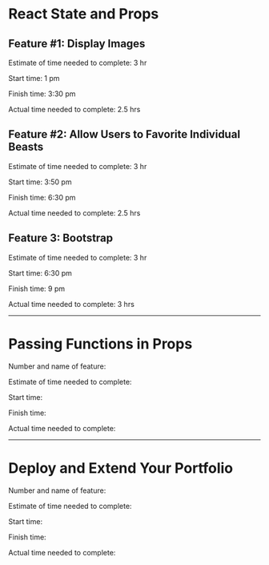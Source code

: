 # React State and Props

## Feature #1: Display Images

Estimate of time needed to complete: 3 hr

Start time: 1 pm

Finish time: 3:30 pm

Actual time needed to complete: 2.5 hrs

## Feature #2: Allow Users to Favorite Individual Beasts

Estimate of time needed to complete: 3 hr

Start time: 3:50 pm

Finish time: 6:30 pm

Actual time needed to complete: 2.5 hrs

## Feature 3: Bootstrap

Estimate of time needed to complete: 3 hr

Start time: 6:30 pm

Finish time: 9 pm

Actual time needed to complete: 3 hrs

---

# Passing Functions in Props

Number and name of feature: 

Estimate of time needed to complete: 

Start time: 

Finish time: 

Actual time needed to complete: 

---

# Deploy and Extend Your Portfolio

Number and name of feature: 

Estimate of time needed to complete: 

Start time: 

Finish time: 

Actual time needed to complete: 